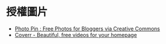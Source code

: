 # 授權圖片

* [Photo Pin : Free Photos for Bloggers via Creative Commons](http://photopin.com/)
* [Coverr - Beautiful, free videos for your homepage](http://www.coverr.co/)

